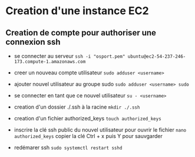 # Creation d'une instance EC2

## Creation de compte pour authoriser une connexion ssh

- se connecter au serveur
  ```ssh -i "osport.pem" ubuntu@ec2-54-237-246-173.compute-1.amazonaws.com```

- creer un nouveau compte utilisateur
  ```sudo adduser <username>```
- ajouter nouvel utilisateur au groupe sudo
  ```sudo adduser <username> sudo```
- se connecter en tant que ce nouvel utilisateur
  ```su - <username>```
- creation d'un dossier ./.ssh à la racine
  ```mkdir ./.ssh```
- creation d'un fichier authorized_keys
  ```touch authorized_keys```
- inscrire la clé ssh public du nouvel utilisateur
  pour ouvrir le fichier
  ```nano authorized_keys```
  copier la clé
  Ctrl + x puis Y pour sauvgarder
- redémarer ssh
  ```sudo systemctl restart sshd```
  